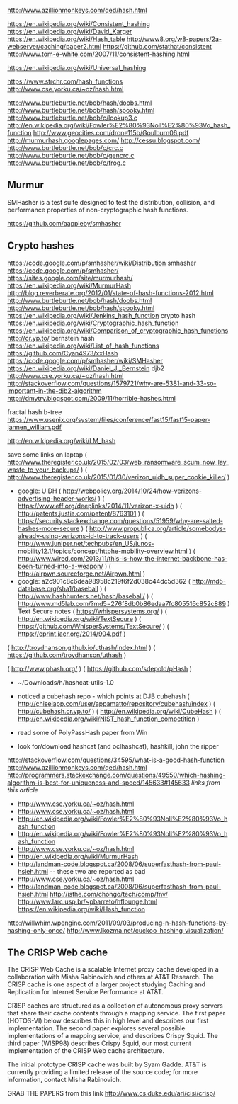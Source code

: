 
<!--
-->

http://www.azillionmonkeys.com/qed/hash.html

https://en.wikipedia.org/wiki/Consistent_hashing
https://en.wikipedia.org/wiki/David_Karger
https://en.wikipedia.org/wiki/Hash_table
http://www8.org/w8-papers/2a-webserver/caching/paper2.html
https://github.com/stathat/consistent
http://www.tom-e-white.com/2007/11/consistent-hashing.html

https://en.wikipedia.org/wiki/Universal_hashing

https://www.strchr.com/hash_functions
http://www.cse.yorku.ca/~oz/hash.html

http://www.burtleburtle.net/bob/hash/doobs.html
http://www.burtleburtle.net/bob/hash/spooky.html
http://www.burtleburtle.net/bob/c/lookup3.c
http://en.wikipedia.org/wiki/Fowler%E2%80%93Noll%E2%80%93Vo_hash_function
http://www.geocities.com/drone115b/Goulburn06.pdf
http://murmurhash.googlepages.com/
http://cessu.blogspot.com/
http://www.burtleburtle.net/bob/c/crc.c
http://www.burtleburtle.net/bob/c/gencrc.c
http://www.burtleburtle.net/bob/c/frog.c

Murmur
------

SMHasher is a test suite designed to test the distribution, collision, and performance properties of non-cryptographic hash functions.

https://github.com/aappleby/smhasher

Crypto hashes
-------------

https://code.google.com/p/smhasher/wiki/Distribution
smhasher
https://code.google.com/p/smhasher/
https://sites.google.com/site/murmurhash/
https://en.wikipedia.org/wiki/MurmurHash
http://blog.reverberate.org/2012/01/state-of-hash-functions-2012.html
http://www.burtleburtle.net/bob/hash/doobs.html
http://www.burtleburtle.net/bob/hash/spooky.html
https://en.wikipedia.org/wiki/Jenkins_hash_function
crypto hash
https://en.wikipedia.org/wiki/Cryptographic_hash_function
https://en.wikipedia.org/wiki/Comparison_of_cryptographic_hash_functions
http://cr.yp.to/
bernstein hash
https://en.wikipedia.org/wiki/List_of_hash_functions
https://github.com/Cyan4973/xxHash
https://code.google.com/p/smhasher/wiki/SMHasher
https://en.wikipedia.org/wiki/Daniel_J._Bernstein
djb2
http://www.cse.yorku.ca/~oz/hash.html
http://stackoverflow.com/questions/1579721/why-are-5381-and-33-so-important-in-the-djb2-algorithm
http://dmytry.blogspot.com/2009/11/horrible-hashes.html

fractal hash b-tree
https://www.usenix.org/system/files/conference/fast15/fast15-paper-jannen_william.pdf

http://en.wikipedia.org/wiki/LM_hash

save some links on laptap
  ( http://www.theregister.co.uk/2015/02/03/web_ransomware_scum_now_lay_waste_to_your_backups/ )
  ( http://www.theregister.co.uk/2015/01/30/verizon_uidh_super_cookie_killer/ )
 * google: UIDH
  ( http://webpolicy.org/2014/10/24/how-verizons-advertising-header-works/ )
  ( https://www.eff.org/deeplinks/2014/11/verizon-x-uidh )
  ( http://patents.justia.com/patent/8763101 )
  ( https://security.stackexchange.com/questions/51959/why-are-salted-hashes-more-secure )
  ( http://www.propublica.org/article/somebodys-already-using-verizons-id-to-track-users )
  ( http://www.juniper.net/techpubs/en_US/junos-mobility12.1/topics/concept/httphe-mobility-overview.html )
  ( http://www.wired.com/2013/11/this-is-how-the-internet-backbone-has-been-turned-into-a-weapon/ )
  ( http://airpwn.sourceforge.net/Airpwn.html )
 * google: a2c901c8c6dea98958c219f6f2d038c44dc5d362
  ( http://md5-database.org/sha1/baseball )
  ( http://www.hashhunters.net/hash/baseball/ )
  ( http://www.md5lab.com/?md5=276f8db0b86edaa7fc805516c852c889 )
Text Secure notes
  ( https://whispersystems.org/ )
  ( http://en.wikipedia.org/wiki/TextSecure )
  ( https://github.com/WhisperSystems/TextSecure/ )
  ( https://eprint.iacr.org/2014/904.pdf )

  ( http://troydhanson.github.io/uthash/index.html )
  ( https://github.com/troydhanson/uthash )

  ( http://www.phash.org/ )
  ( https://github.com/sdepold/pHash )

 * ~/Downloads/h/hashcat-utils-1.0

 * noticed a cubehash repo - which points at DJB cubehash
  ( http://chiselapp.com/user/appamatto/repository/cubehash/index )
  ( http://cubehash.cr.yp.to/ )
  ( http://en.wikipedia.org/wiki/CubeHash )
  ( http://en.wikipedia.org/wiki/NIST_hash_function_competition )

 * read some of PolyPassHash paper from Win
 * look for/download hashcat (and oclhashcat), hashkill, john the ripper

http://stackoverflow.com/questions/34595/what-is-a-good-hash-function
http://www.azillionmonkeys.com/qed/hash.html
http://programmers.stackexchange.com/questions/49550/which-hashing-algorithm-is-best-for-uniqueness-and-speed/145633#145633
 *links from this article*
 * http://www.cse.yorku.ca/~oz/hash.html
 * http://www.cse.yorku.ca/~oz/hash.html
 * http://en.wikipedia.org/wiki/Fowler%E2%80%93Noll%E2%80%93Vo_hash_function
 * http://en.wikipedia.org/wiki/Fowler%E2%80%93Noll%E2%80%93Vo_hash_function
 * http://www.cse.yorku.ca/~oz/hash.html
 * http://en.wikipedia.org/wiki/MurmurHash
 * http://landman-code.blogspot.ca/2008/06/superfasthash-from-paul-hsieh.html
  -- these two are reported as bad
 * http://www.cse.yorku.ca/~oz/hash.html
 * http://landman-code.blogspot.ca/2008/06/superfasthash-from-paul-hsieh.html
http://isthe.com/chongo/tech/comp/fnv/
http://www.larc.usp.br/~pbarreto/hflounge.html
https://en.wikipedia.org/wiki/Hash_function

http://willwhim.wpengine.com/2011/09/03/producing-n-hash-functions-by-hashing-only-once/
http://www.lkozma.net/cuckoo_hashing_visualization/

The CRISP Web cache
-------------------

The CRISP Web Cache is a scalable Internet proxy cache developed in a collaboration with Misha Rabinovich and others at AT&T Research. The CRISP cache is one aspect of a larger project studying Caching and Replication for Internet Service Performance at AT&T.

CRISP caches are structured as a collection of autonomous proxy servers that share their cache contents through a mapping service. The first paper (HOTOS-VI) below describes this in high level and describes our first implementation. The second paper explores several possible implementations of a mapping service, and describes Crispy Squid. The third paper (WISP98) describes Crispy Squid, our most current implementation of the CRISP Web cache architecture.

The initial prototype CRISP cache was built by Syam Gadde. AT&T is currently providing a limited release of the source code; for more information, contact Misha Rabinovich.


GRAB THE PAPERS from this link
http://www.cs.duke.edu/ari/cisi/crisp/

<!-- vim: set autoindent expandtab sw=4 syntax=markdown: -->
